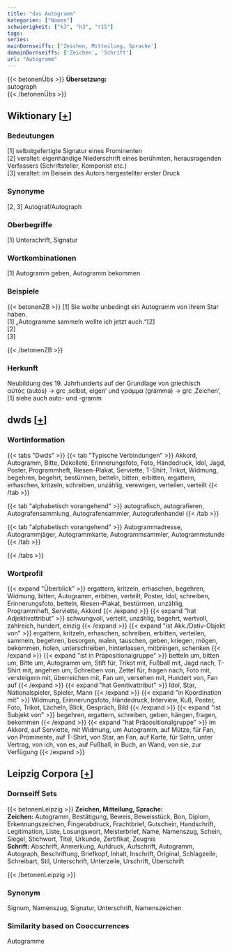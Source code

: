 ```yaml
---
title: "das Autogramm"
kategorien: ["Nomen"]
schwierigkeit: ["k3", "h3", "r15"]
tags:
series:
mainDornseiffs: ['Zeichen, Mitteilung, Sprache']
domainDornseiffs: ['Zeichen', 'Schrift']
url: "Autogramm"
---
```


{{< betonenÜbs >}}
**Übersetzung:**  
autograph  
{{< /betonenÜbs >}}

## Wiktionary [[+](https://de.wiktionary.org/wiki/Autogramm)]

### Bedeutungen
[1] selbstgefertigte Signatur eines Prominenten  
[2] veraltet: eigenhändige Niederschrift eines berühmten, herausragenden Verfassers (Schriftsteller, Komponist etc.)  
[3] veraltet: im Beisein des Autors hergestellter erster Druck  

### Synonyme
[2, 3] Autograf/Autograph  

### Oberbegriffe
[1] Unterschrift, Signatur  

### Wortkombinationen
[1] Autogramm geben, Autogramm bekommen  

### Beispiele
{{< betonenZB >}}
[1] Sie wollte unbedingt ein Autogramm von ihrem Star haben.  
[1] „Autogramme sammeln wollte ich jetzt auch.“[2]  
[2]  
[3]  

{{< /betonenZB >}}
### Herkunft
Neubildung des 19. Jahrhunderts auf der Grundlage von griechisch αὐτός (autós) → grc ‚selbst, eigen‘ und γράμμα (grámma) → grc ‚Zeichen‘,[1] siehe auch auto- und -gramm  



## dwds [[+](https://www.dwds.de/wb/Autogramm)]

### Wortinformation
{{< tabs "Dwds" >}}
{{< tab "Typische Verbindungen" >}}
Akkord, Autogramm, Bitte, Dekolleté, Erinnerungsfoto, Foto, Händedruck, Idol, Jagd, Poster, Programmheft, Riesen-Plakat, Serviette, T-Shirt, Trikot, Widmung, begehren, begehrt, bestürmen, betteln, bitten, erbitten, ergattern, erhaschen, kritzeln, schreiben, unzählig, verewigen, verteilen, verteilt
{{< /tab >}}

{{< tab "alphabetisch vorangehend" >}}
autografisch, autografieren, Autografensammlung, Autografensammler, Autografenhandel
{{< /tab >}}

{{< tab "alphabetisch vorangehend" >}}
Autogrammadresse, Autogrammjäger, Autogrammkarte, Autogrammsammler, Autogrammstunde
{{< /tab >}}

{{< /tabs >}}

### Wortprofil
{{< expand "Überblick" >}} ergattern, kritzeln, erhaschen, begehren, Widmung, bitten, Autogramm, erbitten, verteilt, Poster, Idol, schreiben, Erinnerungsfoto, betteln, Riesen-Plakat, bestürmen, unzählig, Programmheft, Serviette, Akkord {{< /expand >}}
{{< expand "hat Adjektivattribut" >}} schwungvoll, verteilt, unzählig, begehrt, wertvoll, zahlreich, hundert, einzig {{< /expand >}}
{{< expand "ist Akk./Dativ-Objekt von" >}} ergattern, kritzeln, erhaschen, schreiben, erbitten, verteilen, sammeln, begehren, besorgen, malen, tauschen, geben, kriegen, mögen, bekommen, holen, unterschreiben, hinterlassen, mitbringen, schenken {{< /expand >}}
{{< expand "ist in Präpositionalgruppe" >}} betteln um, bitten um, Bitte um, Autogramm um, Stift für, Trikot mit, Fußball mit, Jagd nach, T-Shirt mit, angehen um, Schreiben von, Zettel für, fragen nach, Foto mit, versteigern mit, überreichen mit, Fan um, versehen mit, Hundert von, Fan auf {{< /expand >}}
{{< expand "hat Genitivattribut" >}} Idol, Star, Nationalspieler, Spieler, Mann {{< /expand >}}
{{< expand "in Koordination mit" >}} Widmung, Erinnerungsfoto, Händedruck, Interview, Kuß, Poster, Foto, Trikot, Lächeln, Blick, Gespräch, Bild {{< /expand >}}
{{< expand "ist Subjekt von" >}} begehren, ergattern, schreiben, geben, hängen, fragen, bekommen {{< /expand >}}
{{< expand "hat Präpositionalgruppe" >}} im Akkord, auf Serviette, mit Widmung, um Autogramm, auf Mütze, für Fan, von Prominente, auf T-Shirt, von Star, an Fan, auf Karte, für Sohn, unter Vertrag, von ich, von es, auf Fußball, in Buch, an Wand, von sie, zur Verfügung {{< /expand >}}

## Leipzig Corpora [[+](https://corpora.uni-leipzig.de/en/res?word=Autogramm&corpusId=deu_newscrawl-public_2018)]

### Dornseiff Sets
{{< betonenLeipzig >}}
**Zeichen, Mitteilung, Sprache:**  
**Zeichen:** Autogramm, Bestätigung, Beweis, Beweisstück, Bon, Diplom, Erkennungszeichen, Fingerabdruck, Frachtbrief, Gutschein, Handschrift, Legitimation, Liste, Losungswort, Meisterbrief, Name, Namenszug, Schein, Siegel, Stichwort, Titel, Urkunde, Zertifikat, Zeugnis  
**Schrift:** Abschrift, Anmerkung, Aufdruck, Aufschrift, Autogramm, Autograph, Beschriftung, Briefkopf, Inhalt, Inschrift, Original, Schlagzeile, Schreibart, Stil, Unterschrift, Unterzeile, Urschrift, Überschrift  

{{< /betonenLeipzig >}}

### Synonym
Signum, Namenszug, Signatur, Unterschrift, Namenszeichen


### Similarity based on Cooccurrences
Autogramme

